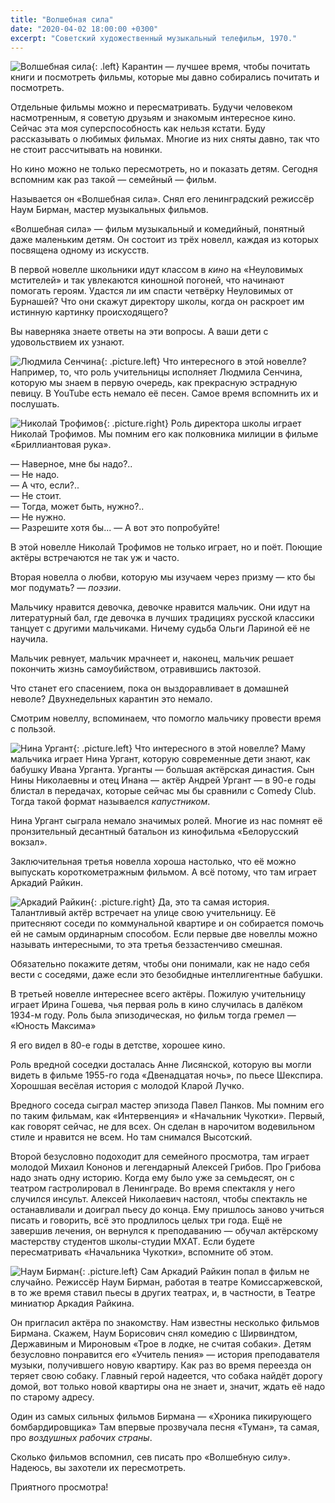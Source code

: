 ```yaml
---
title: "Волшебная сила"
date: "2020-04-02 18:00:00 +0300"
excerpt: "Советский художественный музыкальный телефильм, 1970."
---
```


![Волшебная сила](https://ru.wikipedia.org/wiki/Волшебная_сила#/media/Файл:Постер_к_фильму_Волшебная_сила_(1970).jpg){: .left}
Карантин&nbsp;&mdash; лучшее время, чтобы почитать книги и посмотреть фильмы, которые мы давно собирались почитать и посмотреть.

Отдельные фильмы можно и пересматривать. Будучи человеком насмотренным, я советую друзьям и знакомым интересное кино. Сейчас эта моя суперспособность как нельзя кстати. Буду рассказывать о любимых фильмах. Многие из них сняты давно, так что не стоит рассчитывать на новинки.

Но кино можно не только пересмотреть, но и показать детям. Сегодня вспомним как раз такой&nbsp;&mdash; семейный&nbsp;&mdash; фильм.

Называется он &laquo;Волшебная сила&raquo;. Снял его ленинградский режиссёр Наум Бирман, мастер музыкальных фильмов.

&laquo;Волшебная сила&raquo;&nbsp;&mdash; фильм музыкальный и комедийный, понятный даже маленьким детям. Он состоит из трёх новелл, каждая из которых посвящена одному из искусств.

В первой новелле школьники идут классом в *кино* на &laquo;Неуловимых мстителей&raquo; и так увлекаются киношной погоней, что начинают помогать героям. Удастся ли им спасти четвёрку Неуловимых от Бурнашей? Что они скажут директору школы, когда он раскроет им истинную картинку происходящего?

Вы наверняка знаете ответы на эти вопросы. А ваши дети с удовольствием их узнают.

![Людмила Сенчина](/img/magic-power/senchina.jpg){: .picture.left}
Что интересного в этой новелле? Например, то, что роль учительницы исполняет Людмила Сенчина, которую мы знаем в первую очередь, как прекрасную эстрадную певицу. В YouTube есть немало её песен. Самое время вспомнить их и послушать.

![Николай Трофимов](/img/magic-power/trofimov.jpg){: .picture.right}
Роль директора школы играет Николай Трофимов. Мы помним его как полковника милиции в фильме &laquo;Бриллиантовая рука&raquo;.

&mdash;&nbsp;Наверное, мне бы надо?..<br />
&mdash;&nbsp;Не надо.<br /> 
&mdash;&nbsp;А что, если?..<br />
&mdash;&nbsp;Не стоит.<br />
&mdash;&nbsp;Тогда, может быть, нужно?..<br />
&mdash;&nbsp;Не нужно.<br />
&mdash;&nbsp;Разрешите хотя бы...
&mdash;&nbsp;А вот это попробуйте!

В этой новелле Николай Трофимов не только играет, но и поёт. Поющие актёры встречаются не так уж и часто.

Вторая новелла о любви, которую мы изучаем через призму&nbsp;&mdash; кто бы мог подумать?&nbsp;&mdash; *поэзии*.

Мальчику нравится девочка, девочке нравится мальчик. Они идут на литературный бал, где девочка в лучших традициях русской классики танцует с другими мальчиками. Ничему судьба Ольги Лариной её не научила.

Мальчик ревнует, мальчик мрачнеет и, наконец, мальчик решает покончить жизнь самоубийством, отравившись лактозой.

Что станет его спасением, пока он выздоравливает в домашней неволе? Двухнедельных карантин это немало.

Смотрим новеллу, вспоминаем, что помогло мальчику провести время с пользой.

![Нина Ургант](/img/magic-power/urgant.jpg){: .picture.left}
Что интересного в этой новелле? Маму мальчика играет Нина Ургант, которую современные дети знают, как бабушку Ивана Урганта. Урганты&nbsp;&mdash; большая актёрская династия. Сын Нины Николаевны и отец Инана&nbsp;&mdash; актёр Андрей Ургант&nbsp;&mdash; в 90-е годы блистал в передачах, которые сейчас мы бы сравнили с Comedy Club. Тогда такой формат называелся *капустником*.

Нина Ургант сыграла немало значимых ролей. Многие из нас помнят её пронзительный десантный батальон из кинофильма &laquo;Белорусский вокзал&raquo;.

Заключительная третья новелла хороша настолько, что её можно выпускать короткометражным фильмом. А всё потому, что там играет Аркадий Райкин.

![Аркадий Райкин](/img/magic-power/raikin.jpg){: .picture.right}
Да, это та самая история. Талантливый актёр встречает на улице свою учительницу. Её притесняют соседи по коммунальной квартире и он собирается помочь ей не самым ординарным способом. Если первые две новеллы можно называть интересными, то эта третья беззастенчиво смешная.

Обязательно покажите детям, чтобы они понимали, как не надо себя вести с соседями, даже если это безобидные интеллигентные бабушки.

В третьей новелле интереснее всего актёры. Пожилую учительницу играет Ирина Гошева, чья первая роль в кино случилась в далёком 1934-м году. Роль была эпизодическая, но фильм тогда гремел&nbsp;&mdash; &laquo;Юность Максима&raquo;

Я его видел в 80-е годы в детстве, хорошее кино.

Роль вредной соседки досталась Анне Лисянской, которую вы могли видеть в фильме 1955-го года &laquo;Двенадцатая ночь&raquo;, по пьесе Шекспира. Хорошшая весёлая история с молодой Кларой Лучко.

Вредного соседа сыграл мастер эпизода Павел Панков. Мы помним его по таким фильмам, как &laquo;Интервенция&raquo; и &laquo;Начальник Чукотки&raquo;. Первый, как говорят сейчас, не для всех. Он сделан в нарочитом водевильном стиле и нравится не всем. Но там снимался Высотский.

Второй безусловно подоходит для семейного просмотра, там играет молодой Михаил Кононов и легендарный Алексей Грибов. Про Грибова надо знать одну историю. Когда ему было уже за семьдесят, он с театром гастролировал в Ленинграде. Во время спектакля у него случился инсульт. Алексей Николаевич настоял, чтобы спектакль не останавливали и доиграл пьесу до конца. Ему пришлось заново учиться писать и говорить, всё это продлилось целых три года. Ещё не завершив лечения, он вернулся к преподаванию&nbsp;&mdash; обучал актёрскому мастерству студентов школы-студии МХАТ. Если будете пересматривать &laquo;Начальника Чукотки&raquo;, вспомните об этом.

![Наум Бирман](/img/magic-power/birman.jpg){: .picture.left}
Сам Аркадий Райкин попал в фильм не случайно. Режиссёр Наум Бирман, работая в театре Комиссаржевской, в то же время ставил пьесы в других театрах, и, в частности, в Театре миниатюр Аркадия Райкина.

Он пригласил актёра по знакомству. Нам известны несколько фильмов Бирмана. Скажем, Наум Борисович снял комедию с Ширвиндтом, Державиным и Мироновым &laquo;Трое в лодке, не считая собаки&raquo;. Детям безусловно понравится его &laquo;Учитель пения&raquo;&nbsp;&mdash; история преподавателя музыки, получившего новую квартиру. Как раз во время переезда он теряет свою собаку. Главный герой надеется, что собака найдёт дорогу домой, вот только новой квартиры она не знает и, значит, ждать её надо по старому адресу.

Один из самых сильных фильмов Бирмана&nbsp;&mdash; &laquo;Хроника пикирующего бомбардировщика&raquo; Там впервые прозвучала песня &laquo;Туман&raquo;, та самая, про *воздушных рабочих страны*.

Сколько фильмов вспомнил, сев писать про &laquo;Волшебную силу&raquo;. Надеюсь, вы захотели их пересмотреть.

Приятного просмотра!